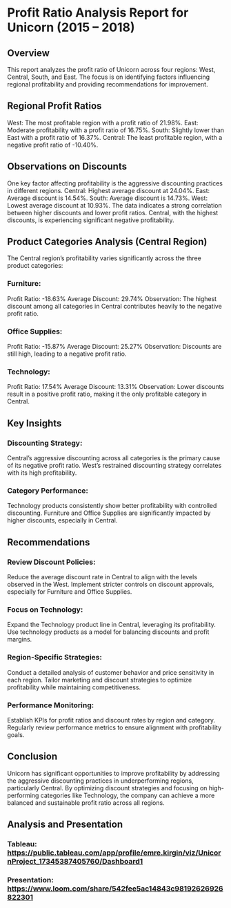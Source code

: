# Profit Ratio Analysis Report for Unicorn (2015 – 2018)
## Overview
This report analyzes the profit ratio of Unicorn across four regions: West, Central, South, and East. The focus is on identifying factors influencing regional profitability and providing recommendations for improvement.
## Regional Profit Ratios
West: The most profitable region with a profit ratio of 21.98%.
East: Moderate profitability with a profit ratio of 16.75%.
South: Slightly lower than East with a profit ratio of 16.37%.
Central: The least profitable region, with a negative profit ratio of -10.40%.
## Observations on Discounts
One key factor affecting profitability is the aggressive discounting practices in different regions.
Central: Highest average discount at 24.04%.
East: Average discount is 14.54%.
South: Average discount is 14.73%.
West: Lowest average discount at 10.93%.
The data indicates a strong correlation between higher discounts and lower profit ratios. Central, with the highest discounts, is experiencing significant negative profitability.
## Product Categories Analysis (Central Region)
The Central region’s profitability varies significantly across the three product categories:
### Furniture:
Profit Ratio: -18.63%
Average Discount: 29.74%
Observation: The highest discount among all categories in Central contributes heavily to the negative profit ratio.
### Office Supplies:
Profit Ratio: -15.87%
Average Discount: 25.27%
Observation: Discounts are still high, leading to a negative profit ratio.
### Technology:
Profit Ratio: 17.54%
Average Discount: 13.31%
Observation: Lower discounts result in a positive profit ratio, making it the only profitable category in Central.

## Key Insights
### Discounting Strategy:
Central’s aggressive discounting across all categories is the primary cause of its negative profit ratio.
West’s restrained discounting strategy correlates with its high profitability.
### Category Performance:
Technology products consistently show better profitability with controlled discounting.
Furniture and Office Supplies are significantly impacted by higher discounts, especially in Central.
## Recommendations
### Review Discount Policies:
Reduce the average discount rate in Central to align with the levels observed in the West.
Implement stricter controls on discount approvals, especially for Furniture and Office Supplies.
### Focus on Technology:
Expand the Technology product line in Central, leveraging its profitability.
Use technology products as a model for balancing discounts and profit margins.
### Region-Specific Strategies:
Conduct a detailed analysis of customer behavior and price sensitivity in each region.
Tailor marketing and discount strategies to optimize profitability while maintaining competitiveness.
### Performance Monitoring:
Establish KPIs for profit ratios and discount rates by region and category.
Regularly review performance metrics to ensure alignment with profitability goals.
## Conclusion
Unicorn has significant opportunities to improve profitability by addressing the aggressive discounting practices in underperforming regions, particularly Central. By optimizing discount strategies and focusing on high-performing categories like Technology, the company can achieve a more balanced and sustainable profit ratio across all regions.
## Analysis and Presentation
### Tableau: https://public.tableau.com/app/profile/emre.kirgin/viz/UnicornProject_17345387405760/Dashboard1
### Presentation: https://www.loom.com/share/542fee5ac14843c98192626926822301
